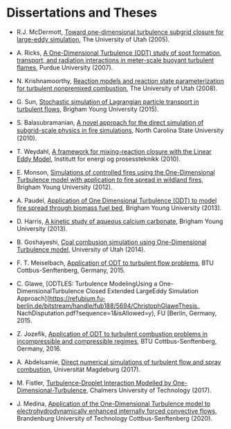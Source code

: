 # Dissertations and Theses

- R.J. McDermott, [Toward one-dimensional turbulence subgrid closure for large-eddy simulation](http://erl.lib.byu.edu/login/?url=https://www.proquest.com/dissertations-theses/toward-one-dimensional-turbulence-subgrid-closure/docview/305401834/se-2?accountid=4488), The University of Utah (2005).

- A. Ricks, [A One-Dimensional Turbulence (ODT) study of soot formation, transport, and radiation interactions in meter-scale buoyant turbulent flames](http://erl.lib.byu.edu/login/?url=https://www.proquest.com/dissertations-theses/one-dimensional-turbulence-odt-study-soot/docview/304837386/se-2?accountid=4488), Purdue University (2007).

- N. Krishnamoorthy, [Reaction models and reaction state parameterization for turbulent nonpremixed combustion](http://erl.lib.byu.edu/login/?url=https://www.proquest.com/dissertations-theses/reaction-models-state-parameterization-turbulent/docview/304437899/se-2?accountid=4488), The University of Utah (2008).

- G. Sun, [Stochastic simulation of Lagrangian particle transport in turbulent flows](http://erl.lib.byu.edu/login/?url=https://www.proquest.com/dissertations-theses/stochastic-simulation-lagrangian-particle/docview/1762246838/se-2?accountid=4488), Brigham Young University (2015).

- S. Balasubramanian, [A novel approach for the direct simulation of subgrid-scale physics in ﬁre simulations](http://www.lib.ncsu.edu/resolver/1840.16/6289), North Carolina State University (2010).

- T. Weydahl, [A framework for mixing-reaction closure with the Linear Eddy Model](https://ntnuopen.ntnu.no/ntnu-xmlui/handle/11250/233521), Institutt for energi og prosessteknikk (2010).

- E. Monson, [Simulations of controlled fires using the One-Dimensional Turbulence model with application to fire spread in wildland fires](https://scholarsarchive.byu.edu/etd/3163/), Brigham Young University (2012).

- A. Paudel, [Application of One Dimensional Turbulence (ODT) to model fire spread through biomass fuel bed](https://scholarsarchive.byu.edu/etd/3988/), Brigham Young University (2013).

- D. Harris, [A kinetic study of aqueous calcium carbonate](https://scholarsarchive.byu.edu/etd/3845/), Brigham Young University (2013).

- B. Goshayeshi, [Coal combusion simulation using One-Dimensional Turbulence model](https://www.google.com/url?sa=t&rct=j&q=&esrc=s&source=web&cd=&cad=rja&uact=8&ved=2ahUKEwifh77vwc_xAhXvm2oFHZrJB2wQFjADegQICBAD&url=https%3A%2F%2Fcore.ac.uk%2Fdownload%2Fpdf%2F276266301.pdf&usg=AOvVaw3J0BTJaeESvZ6nxx2PbKPK), University of Utah (2014). 

- F. T. Meiselbach, [Application of ODT to turbulent flow problems](https://nbn-resolving.org/urn:nbn:de:kobv:co1-opus4-34952 ), BTU Cottbus-Senftenberg, Germany, 2015. 

- C. Glawe, [ODTLES: Turbulence ModelingUsing a One-DimensionalTurbulence Closed Extended LargeEddy Simulation Approach](https://refubium.fu-berlin.de/bitstream/handle/fub188/5694/ChristophGlaweThesis_ NachDisputation.pdf?sequence=1&isAllowed=y), FU [Berlin, Germany, 2015.

- Z. Jozefik, [Application of ODT to turbulent combustion problems in incompressible and compressible regimes](https://nbn-resolving.org/urn:nbn:de:kobv:co1-opus4-38653), BTU Cottbus-Senftenberg, Germany, 2016.

- A. Abdelsamie, [Direct numerical simulations of turbulent flow and spray combustion](https://opendata.uni-halle.de/bitstream/1981185920/12323/1/Abdelsamie_phd_thesis.pdf), Universität Magdeburg (2017).

- M. Fistler, [Turbulence-Droplet Interaction Modelled by One-Dimensional-Turbulence](http://erl.lib.byu.edu/login/?url=https://www.proquest.com/dissertations-theses/turbulence-droplet-interaction-modelled-one/docview/2393706573/se-2?accountid=4488), Chalmers University of Technology (2017). 

- J. Medina, [Application of the One-Dimensional Turbulence model to electrohydrodynamically enhanced internally forced convective flows](https://opus4.kobv.de/opus4-btu/frontdoor/index/index/year/2020/docId/5338), Brandenburg University of Technology Cottbus-Senftenberg (2020).

